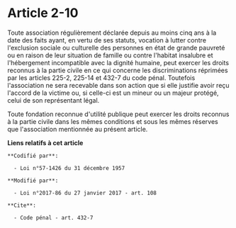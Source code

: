 # Article 2-10

Toute association régulièrement déclarée depuis au moins cinq ans à la date des faits ayant, en vertu de ses statuts,
vocation à lutter contre l'exclusion sociale ou culturelle des personnes en état de grande pauvreté ou en raison de leur
situation de famille ou contre l'habitat insalubre et l'hébergement incompatible avec la dignité humaine, peut exercer les
droits reconnus à la partie civile en ce qui concerne les discriminations réprimées par les articles 225-2, 225-14 et 432-7
du code pénal. Toutefois l'association ne sera recevable dans son action que si elle justifie avoir reçu l'accord de la
victime ou, si celle-ci est un mineur ou un majeur protégé, celui de son représentant légal.

Toute fondation reconnue d'utilité publique peut exercer les droits reconnus à la partie civile dans les mêmes conditions et
sous les mêmes réserves que l'association mentionnée au présent article.

**Liens relatifs à cet article**

	**Codifié par**:

	  - Loi n°57-1426 du 31 décembre 1957

	**Modifié par**:

	  - Loi n°2017-86 du 27 janvier 2017 - art. 108

	**Cite**:

	  - Code pénal - art. 432-7
